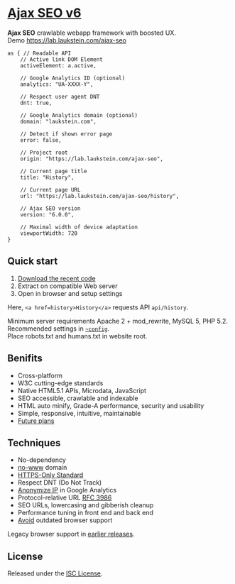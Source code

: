 # [Ajax SEO v6](https://lab.laukstein.com/ajax-seo)

**Ajax SEO** crawlable webapp framework with boosted UX.<br>
Demo <https://lab.laukstein.com/ajax-seo>

    as { // Readable API
        // Active link DOM Element
        activeElement: a.active,

        // Google Analytics ID (optional)
        analytics: "UA-XXXX-Y",

        // Respect user agent DNT
        dnt: true,

        // Google Analytics domain (optional)
        domain: "laukstein.com",

        // Detect if shown error page
        error: false,

        // Project root
        origin: "https://lab.laukstein.com/ajax-seo",

        // Current page title
        title: "History",

        // Current page URL
        url: "https://lab.laukstein.com/ajax-seo/history",

        // Ajax SEO version
        version: "6.0.0",

        // Maximal width of device adaptation
        viewportWidth: 720
    }


## Quick start

1. [Download the recent code](https://github.com/laukstein/ajax-seo/archive/master.zip)
2. Extract on compatible Web server
3. Open in browser and setup settings

Here, `<a href=history>History</a>` requests API `api/history`.

Minimum server requirements Apache 2 + mod_rewrite, MySQL 5, PHP 5.2.<br>
Recommended settings in [`~config`](~config).<br>
Place robots.txt and humans.txt in website root.


## Benifits

* Cross-platform
* W3C cutting-edge standards
* Native HTML5.1 APIs, Microdata, JavaScript
* SEO accessible, crawlable and indexable
* HTML auto minify, Grade-A performance, security and usability
* Simple, responsive, intuitive, maintainable
* [Future plans](https://github.com/laukstein/ajax-seo/wiki/Plans)


## Techniques

* No-dependency
* [no-www](http://no-www.org) domain
* [HTTPS-Only Standard](https://https.cio.gov)
* Respect DNT (Do Not Track)
* [Anonymize IP](https://support.google.com/analytics/answer/2763052) in Google Analytics
* Protocol-relative URL [RFC 3986](http://tools.ietf.org/html/rfc3986#section-4.2)
* SEO URLs, lowercasing and gibberish cleanup
* Performance tuning in front end and back end
* [Avoid](http://dowebsitesneedtolookexactlythesameineverybrowser.com) outdated browser support

Legacy browser support in [earlier releases](https://github.com/laukstein/ajax-seo/releases).


## License

Released under the [ISC License](LICENSE).
